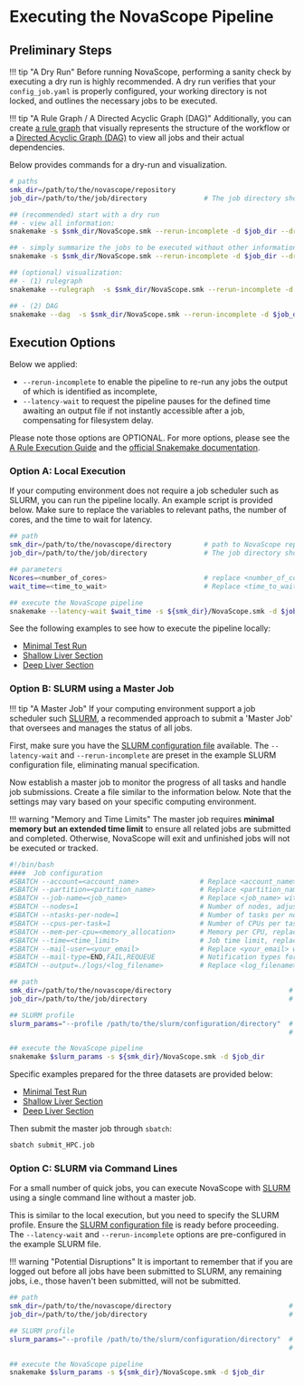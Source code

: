 
# Executing the NovaScope Pipeline

## Preliminary Steps 

!!! tip "A Dry Run"
    Before running NovaScope, performing a sanity check by executing a dry run is highly recommended. A dry run verifies that your `config_job.yaml` is properly configured, your working directory is not locked, and outlines the necessary jobs to be executed.

!!! tip "A Rule Graph / A Directed Acyclic Graph (DAG)"
    Additionally, you can create [a rule graph](../home/workflow_structure.md) that visually represents the structure of the workflow or a [Directed Acyclic Graph (DAG)](https://snakemake.readthedocs.io/en/stable/tutorial/basics.html#step-4-indexing-read-alignments-and-visualizing-the-dag-of-jobs) to view all jobs and their actual dependencies.

Below provides commands for a dry-run and visualization.

```bash
# paths
smk_dir=/path/to/the/novascope/repository
job_dir=/path/to/the/job/directory              # The job directory should has the `config_job.yaml` file.

## (recommended) start with a dry run
## - view all information:
snakemake -s $smk_dir/NovaScope.smk --rerun-incomplete -d $job_dir --dry-run -p

## - simply summarize the jobs to be executed without other information:
snakemake -s $smk_dir/NovaScope.smk --rerun-incomplete -d $job_dir --dry-run --quiet

## (optional) visualization:
## - (1) rulegraph
snakemake --rulegraph  -s $smk_dir/NovaScope.smk --rerun-incomplete -d $job_dir | dot -Tpdf > rulegraph.pdf

## - (2) DAG
snakemake --dag  -s $smk_dir/NovaScope.smk --rerun-incomplete -d $job_dir | dot -Tpdf > dag.pdf
```

## Execution Options

Below we applied:

* `--rerun-incomplete` to enable the pipeline to re-run any jobs the output of which is identified as incomplete, 
* `--latency-wait` to request the pipeline pauses for the defined time awaiting an output file if not instantly accessible after a job, compensating for filesystem delay.

Please note those options are OPTIONAL. For more options, please see the [A Rule Execution Guide](../fulldoc/execution_guide/core_concepts.md#execution-dynamics) and the [official Snakemake documentation](https://snakemake.readthedocs.io/en/stable/index.html).

### Option A: Local Execution

If your computing environment does not require a job scheduler such as SLURM, you can run the pipeline locally. An example script is provided below. Make sure to replace the variables to relevant paths, the number of cores, and the time to wait for latency. 

```bash
## path
smk_dir=/path/to/the/novascope/directory        # path to NovaScope repository
job_dir=/path/to/the/job/directory              # The job directory should has the `config_job.yaml` file.

## parameters
Ncores=<number_of_cores>                        # replace <number_of_cores> by the number of available CPU cores you wish to use
wait_time=<time_to_wait>                        # Replace <time_to_wait> with a specific duration in seconds, e.g., 120.

## execute the NovaScope pipeline
snakemake --latency-wait $wait_time -s ${smk_dir}/NovaScope.smk -d $job_dir --cores $Ncores --rerun-incomplete 
```

See the following examples to see how to execute the pipeline locally:

* [Minimal Test Run](https://github.com/seqscope/NovaScope/blob/main/testrun/minimal_test_run/submit_local.sh)
* [Shallow Liver Section](https://github.com/seqscope/NovaScope/blob/main/testrun/shallow_liver_section/submit_local.sh)
* [Deep Liver Section](https://github.com/seqscope/NovaScope/blob/main/testrun/deep_liver_section/submit_local.sh)

### Option B: SLURM using a Master Job

!!! tip "A Master Job"
    If your computing environment support a job scheduler such [SLURM](https://slurm.schedmd.com/documentation.html), a recommended approach to submit a 'Master Job' that oversees and manages the status of all jobs.

First, make sure you have the [SLURM configuration file](../installation/slurm.md) available. The `--latency-wait` and `--rerun-incomplete` are preset in the example SLURM configuration file, eliminating manual specification.

Now establish a master job to monitor the progress of all tasks and handle job submissions. Create a file similar to the information below. Note that the settings may vary based on your specific computing environment. 

!!! warning "Memory and Time Limits"
       The master job requires **minimal memory but an extended time limit** to ensure all related jobs are submitted and completed. Otherwise, NovaScope will exit and unfinished jobs will not be executed or tracked.

```bash
#!/bin/bash
####  Job configuration
#SBATCH --account=<account_name>               # Replace <account_name> with your account identifier
#SBATCH --partition=<partition_name>           # Replace <partition_name> with your partition name
#SBATCH --job-name=<job_name>                  # Replace <job_name> with a name for your job
#SBATCH --nodes=1                              # Number of nodes, adjust as needed
#SBATCH --ntasks-per-node=1                    # Number of tasks per node, adjust based on requirement
#SBATCH --cpus-per-task=1                      # Number of CPUs per task, adjust as needed
#SBATCH --mem-per-cpu=<memory_allocation>      # Memory per CPU, replace <memory_allocation> with value, e.g., "2000m"
#SBATCH --time=<time_limit>                    # Job time limit, replace <time_limit> with value, e.g., "72:00:00"
#SBATCH --mail-user=<your_email>               # Replace <your_email> with your email address
#SBATCH --mail-type=END,FAIL,REQUEUE           # Notification types for job status
#SBATCH --output=./logs/<log_filename>         # Replace <log_filename> with the log file name pattern

## path
smk_dir=/path/to/the/novascope/directory                             # path to NovaScope repository
job_dir=/path/to/the/job/directory                                   # The job directory should has the `config_job.yaml` file.

## SLURM profile
slurm_params="--profile /path/to/the/slurm/configuration/directory"  # The SLURM configuration directory should have the SLURM configuration file: `config.yaml`. 
                                                                     # For example, if your snakemake is version v7.29.0, use `--profile $smk_dir/info/slurm/v7.29.0`

## execute the NovaScope pipeline
snakemake $slurm_params -s ${smk_dir}/NovaScope.smk -d $job_dir 
```

Specific examples prepared for the three datasets are provided below:

* [Minimal Test Run](https://github.com/seqscope/NovaScope/blob/main/testrun/minimal_test_run/submit_HPC.job)
* [Shallow Liver Section](https://github.com/seqscope/NovaScope/blob/main/testrun/shallow_liver_section/submit_HPC.job)
* [Deep Liver Section](https://github.com/seqscope/NovaScope/blob/main/testrun/deep_liver_section/submit_HPC.job)

Then submit the master job through `sbatch`:

```bash
sbatch submit_HPC.job
```

### Option C: SLURM via Command Lines

For a small number of quick jobs, you can execute NovaScope with [SLURM](https://slurm.schedmd.com/documentation.html) using a single command line without a master job. 

This is similar to the local execution, but you need to specify the SLURM profile. Ensure the [SLURM configuration file](../installation/slurm.md) is ready before proceeding. The `--latency-wait` and `--rerun-incomplete` options are pre-configured in the example SLURM file.

!!! warning "Potential Disruptions"
    It is important to remember that if you are logged out before all jobs have been submitted to SLURM, any remaining jobs, i.e., those haven't been submitted, will not be submitted.

```bash
## path
smk_dir=/path/to/the/novascope/directory                             # path to NovaScope repository
job_dir=/path/to/the/job/directory                                   # The job directory should has the `config_job.yaml` file.

## SLURM profile
slurm_params="--profile /path/to/the/slurm/configuration/directory"  # The SLURM configuration directory should have the SLURM configuration file: `config.yaml`. 
                                                                     # For example, if your snakemake is version v7.29.0, use `--profile $smk_dir/info/slurm/v7.29.0`

## execute the NovaScope pipeline
snakemake $slurm_params -s ${smk_dir}/NovaScope.smk -d $job_dir
```